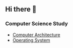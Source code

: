 ## Hi there 👋

### Computer Science Study

- [Computer Architecture](https://github.com/honopyh/computer-architecture)
- [Operating System](https://github.com/honopyh/operating-system)

<!--
**honopyh/honopyh** is a ✨ _special_ ✨ repository because its `README.md` (this file) appears on your GitHub profile.

Here are some ideas to get you started:

- 🔭 I’m currently working on ...
- 🌱 I’m currently learning ...
- 👯 I’m looking to collaborate on ...
- 🤔 I’m looking for help with ...
- 💬 Ask me about ...
- 📫 How to reach me: ...
- 😄 Pronouns: ...
- ⚡ Fun fact: ...
-->
